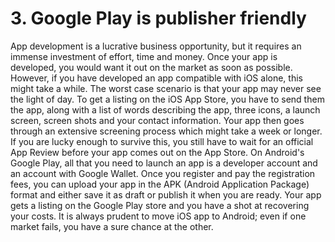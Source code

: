 # 3. Google Play is publisher friendly
App development is a lucrative business opportunity, but it requires an immense investment of effort, time and money. Once your app is developed, you would want it out on the market as soon as possible. However, if you have developed an app compatible with iOS alone, this might take a while. The worst case scenario is that your app may never see the light of day.
To get a listing on the iOS App Store, you have to send them the app, along with a list of words describing the app, three icons, a launch screen, screen shots and your contact information. Your app then goes through an extensive screening process which might take a week or longer. If you are lucky enough to survive this, you still have to wait for an official App Review before your app comes out on the App Store.
On Android's Google Play, all that you need to launch an app is a developer account and an account with Google Wallet. Once you register and pay the registration fees, you can upload your app in the APK (Android Application Package) format and either save it as draft or publish it when you are ready. Your app gets a listing on the Google Play store and you have a shot at recovering your costs. It is always prudent to move iOS app to Android; even if one market fails, you have a sure chance at the other.

